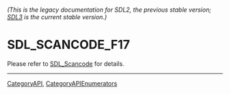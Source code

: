 ###### (This is the legacy documentation for SDL2, the previous stable version; [SDL3](https://wiki.libsdl.org/SDL3/) is the current stable version.)
# SDL_SCANCODE_F17

Please refer to [SDL_Scancode](SDL_Scancode) for details.

----
[CategoryAPI](CategoryAPI), [CategoryAPIEnumerators](CategoryAPIEnumerators)

